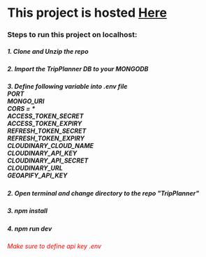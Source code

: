 <h1>This project is hosted <a href="https://tripplanner-7d1l.onrender.com">Here</a></h1>

<h3>Steps to run this project on localhost:</h3>

<h5>1. Clone and Unzip the repo</h5>
<h5>2. Import the TripPlanner DB to your MONGODB</h5>
<h5>3. Define following variable into .env file<br>
PORT<br>
MONGO_URI<br>
CORS = *<br>
ACCESS_TOKEN_SECRET<br>
ACCESS_TOKEN_EXPIRY<br>
REFRESH_TOKEN_SECRET<br>
REFRESH_TOKEN_EXPIRY<br>
CLOUDINARY_CLOUD_NAME<br>
CLOUDINARY_API_KEY<br>
CLOUDINARY_API_SECRET<br>
CLOUDINARY_URL<br>
GEOAPIFY_API_KEY<br>
</h5>
<h5>2. Open terminal and change directory to the repo "TripPlanner"</h5>
<h5>3. npm install</h5>
<h5>4. npm run dev</h5>

<h6 style="color:red">Make sure to define api key .env</h6>
